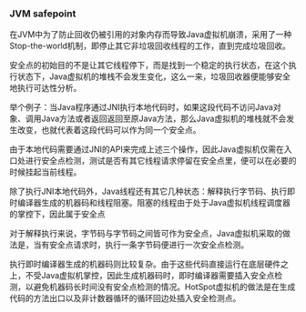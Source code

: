 ### JVM safepoint

在JVM中为了防止回收仍被引用的对象内存而导致Java虚拟机崩溃，采用了一种Stop-the-world机制，即停止其它非垃圾回收线程的工作，直到完成垃圾回收。

安全点的初始目的不是让其它线程停下，而是找到一个稳定的执行状态，在这个执行状态下，Java虚拟机的堆栈不会发生变化，这么一来，垃圾回收器便能够安全地执行可达性分析。

举个例子：当Java程序通过JNI执行本地代码时，如果这段代码不访问Java对象、调用Java方法或者返回返回至原Java方法，那么Java虚拟机的堆栈就不会发生改变，也就代表着这段代码可以作为同一个安全点。

由于本地代码需要通过JNI的API来完成上述三个操作，因此Java虚拟机仅需在入口处进行安全点检测，测试是否有其它线程请求停留在安全点里，便可以在必要的时候挂起当前线程。

除了执行JNI本地代码外，Java线程还有其它几种状态：解释执行字节码、执行即时编译器生成的机器码和线程阻塞。阻塞的线程由于处于Java虚拟机线程调度器的掌控下，因此属于安全点

对于解释执行来说，字节码与字节码之间皆可作为安全点，Java虚拟机采取的做法是，当有安全点请求时，执行一条字节码便进行一次安全点检测。

执行即时编译器生成的机器码则比较复杂。由于这些代码直接运行在底层硬件之上，不受Java虚拟机掌控，因此生成机器码时，即时编译器需要插入安全点检测，以避免机器码长时间没有安全点检测的情况。HotSpot虚拟机的做法是在生成代码的方法出口以及非计数器循环的循环回边处插入安全检测点。
